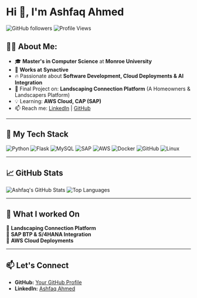 # Hi 👋, I'm Ashfaq Ahmed

![GitHub followers](https://img.shields.io/github/followers/your-username?style=social) 
![Profile Views](https://komarev.com/ghpvc/?username=your-username&color=blue)

## 👨‍💻 About Me:
- 🎓  **Master's in Computer Science** at **Monroe University**
- 🏢 **Works at** **Synactive**
- 🔥 Passionate about **Software Development, Cloud Deployments & AI Integration**
- 🚀 Final Project on: **Landscaping Connection Platform** (A Homeowners & Landscapers Platform)
- 💡 Learning: **AWS Cloud, CAP (SAP)**
- 📫 Reach me: [LinkedIn](https://www.linkedin.com/in/ashfaq-ahmed-ash-426619107/) | [GitHub](https://github.com/your-username)

---

## 🚀 **My Tech Stack**
![Python](https://img.shields.io/badge/Python-3776AB?style=for-the-badge&logo=python&logoColor=white)
![Flask](https://img.shields.io/badge/Flask-000000?style=for-the-badge&logo=flask&logoColor=white)
![MySQL](https://img.shields.io/badge/MySQL-4479A1?style=for-the-badge&logo=mysql&logoColor=white)
![SAP](https://img.shields.io/badge/SAP-0FAAFF?style=for-the-badge&logo=sap&logoColor=white)
![AWS](https://img.shields.io/badge/AWS-FF9900?style=for-the-badge&logo=amazon-aws&logoColor=white)
![Docker](https://img.shields.io/badge/Docker-2496ED?style=for-the-badge&logo=docker&logoColor=white)
![GitHub](https://img.shields.io/badge/GitHub-181717?style=for-the-badge&logo=github&logoColor=white)
![Linux](https://img.shields.io/badge/Linux-FCC624?style=for-the-badge&logo=linux&logoColor=black)

---

## 📈 **GitHub Stats**
![Ashfaq's GitHub Stats](https://github-readme-stats.vercel.app/api?username=your-username&show_icons=true&theme=radical)
![Top Languages](https://github-readme-stats.vercel.app/api/top-langs/?username=your-username&layout=compact&theme=radical)

---

## 🌱 **What I worked On**
🔹 **Landscaping Connection Platform**  
🔹 **SAP BTP & S/4HANA Integration**  
🔹 **AWS Cloud Deployments**  

---

## 📫 **Let's Connect**
- **GitHub:** [Your GitHub Profile](https://github.com/your-username)
- **LinkedIn:** [Ashfaq Ahmed](https://www.linkedin.com/in/ashfaq-ahmed-ash-426619107/)
